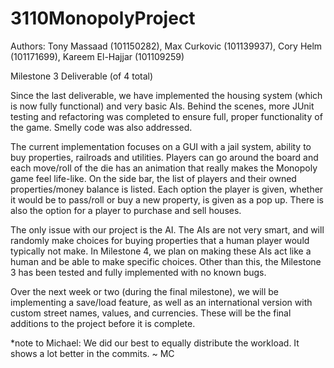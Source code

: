 # 3110MonopolyProject

Authors: Tony Massaad (101150282), Max Curkovic (101139937), Cory Helm (101171699), Kareem El-Hajjar (101109259)

Milestone 3 Deliverable (of 4 total)

Since the last deliverable, we have implemented the housing system (which is now fully functional) and very basic AIs. Behind the scenes, more JUnit testing and refactoring was completed to ensure full, proper functionality of the game. Smelly code was also addressed.

The current implementation focuses on a GUI with a jail system, ability to buy properties, railroads and utilities. Players can go around the board and each move/roll of the die has an animation that really makes the Monopoly game feel life-like. On the side bar, the list of players and their owned properties/money balance is listed. Each option the player is given, whether it would be to pass/roll or buy a new property, is given as a pop up. There is also the option for a player to purchase and sell houses.

The only issue with our project is the AI. The AIs are not very smart, and will randomly make choices for buying properties that a human player would typically not make. In Milestone 4, we plan on making these AIs act like a human and be able to make specific choices. Other than this, the Milestone 3 has been tested and fully implemented with no known bugs.

Over the next week or two (during the final milestone), we will be implementing a save/load feature, as well as an international version with custom street names, values, and currencies. These will be the final additions to the project before it is complete. 

*note to Michael: We did our best to equally distribute the workload. It shows a lot better in the commits. ~ MC
